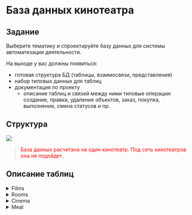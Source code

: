 # База данных кинотеатра

## Задание
Выберите тематику и спроектируйте базу данных для системы автоматизации деятельности.

На выходе у вас должны появиться:

* готовая структура БД (таблицы, взаимосвязи, представления)
* набор типовых данных для таблиц
* документация по проекту
	* описание таблиц и связей между ними
типовые операции: создание, правка, удаление объектов, заказ, покупка, выполнение, смена статусов и пр.

## Структура
![](https://github.com/xitowzys/Cinema-database/raw/master/raw/Structure.svg)

> <span style="color:red">База данных расчитана на один кинотеатр. Под сеть кинотеатров она не подойдет.</span>

## Описание таблиц


<section>
   <details>

   <summary>Films</summary>

| Название таблицы | Описание |
| ------ | ------ |
| films | Таблица фильмов |
| film\_formats | Форматы фильмов |
| film\_genres | Жанры фильмов |
| formats | Таблица форматов |
| genres | Таблица жанров |
| mpaa\_ratings | Система рейтингов Американской киноассоциации |
   </details>
   <details>

   <summary>Rooms</summary>

| Название таблицы | Описание |
| ------ | ------ |
| group\_of\_places | Группы мест в залах |
| halls | Таблица залов кинотеатра
| hall\_formats | Форматы залов |
| hall\_types | Категории залов |
| price\_group\_of\_seats | Таблица ценовые группы мест |
| places | Таблица сидений в зале распределенные по ценовым группам |
   </details>
   <details>

   <summary>Cinema</summary>

| Название таблицы | Описание |
| ------ | ------ |
| additional\_session\_price | Таблица повышение смоимости группы мест определенного сеанса |
| films\_period | Период показа фильмов на экранах кинотеатра |
| payment\_types | Таблица видов платежей |
| positions | Таблица должностей сотрудников|
| staff | Таблица сотрудников |
| staff\_statuses | Таблица статусов сотрудников |
| sessions | Таблица сеансов фильмов |
| tickets | Таблица распроданных билетов |
   </details>
   <details>

   <summary>Meal</summary>

| Название таблицы | Описание |
| ------ | ------ |
| deliveries | Таблица поставок продуктов |
| products | Таблица продаваемой продукции |
| purchases | Таблица покупок продукции |
| suppliers | Таблица поставщиков продукции |
   </details>
</section>
